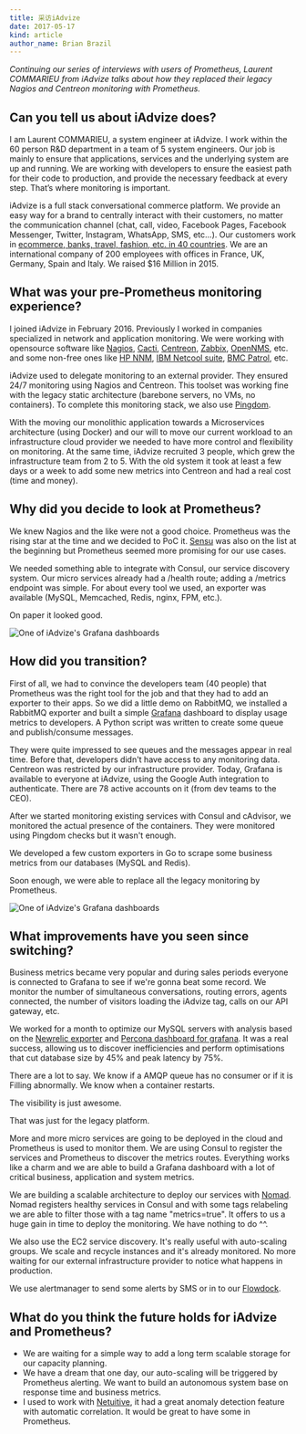 ```yaml
---
title: 采访iAdvize
date: 2017-05-17
kind: article
author_name: Brian Brazil
---
```


_Continuing our series of interviews with users of Prometheus, Laurent
COMMARIEU from iAdvize talks about how they replaced their legacy Nagios and
Centreon monitoring with Prometheus._

## Can you tell us about iAdvize does?

I am Laurent COMMARIEU, a system engineer at iAdvize. I work within the 60
person R&D department in a team of 5 system engineers. Our job is mainly to
ensure that applications, services and the underlying system are up and
running. We are working with developers to ensure the easiest path for their
code to production, and provide the necessary feedback at every step. That’s
where monitoring is important.

iAdvize is a full stack conversational commerce platform. We provide an easy
way for a brand to centrally interact with their customers, no matter the
communication channel (chat, call, video, Facebook Pages, Facebook Messenger,
Twitter, Instagram, WhatsApp, SMS, etc...). Our customers work in [ecommerce,
banks, travel, fashion, etc. in 40
countries](http://www.iadvize.com/en/customers/). We are an international
company of 200 employees with offices in France, UK, Germany, Spain and Italy.
We raised \$16 Million in 2015.

## What was your pre-Prometheus monitoring experience?

I joined iAdvize in February 2016. Previously I worked in companies specialized
in network and application monitoring. We were working with opensource software
like [Nagios](https://www.nagios.org/), [Cacti](http://www.cacti.net/),
[Centreon](https://www.centreon.com/), [Zabbix](http://www.zabbix.com/),
[OpenNMS](https://www.opennms.org/en), etc. and some non-free ones like [HP
NNM](https://saas.hpe.com/en-us/software/network-node-manager-i-network-management-software),
[IBM Netcool
suite](http://www-03.ibm.com/software/products/en/netcool-network-management),
[BMC Patrol](http://www.bmc.com/it-solutions/brands/patrol-proactivenet.html),
etc.

iAdvize used to delegate monitoring to an external provider. They ensured 24/7
monitoring using Nagios and Centreon. This toolset was working fine with the
legacy static architecture (barebone servers, no VMs, no containers). To
complete this monitoring stack, we also use [Pingdom](https://www.pingdom.com/).

With the moving our monolithic application towards a Microservices architecture
(using Docker) and our will to move our current workload to an infrastructure
cloud provider we needed to have more control and flexibility on monitoring. At
the same time, iAdvize recruited 3 people, which grew the infrastructure team
from 2 to 5. With the old system it took at least a few days or a week to add
some new metrics into Centreon and had a real cost (time and money).

## Why did you decide to look at Prometheus?

We knew Nagios and the like were not a good choice. Prometheus was the rising
star at the time and we decided to PoC it. [Sensu](https://sensuapp.org/) was
also on the list at the beginning but Prometheus seemed more promising for our
use cases.

We needed something able to integrate with Consul, our service discovery
system. Our micro services already had a /health route; adding a /metrics
endpoint was simple. For about every tool we used, an exporter was available
(MySQL, Memcached, Redis, nginx, FPM, etc.).

On paper it looked good.

![One of iAdvize's Grafana dashboards](/assets/blog/2017-05-17/iadvize-dashboard-1.png)

## How did you transition?

First of all, we had to convince the developers team (40 people) that
Prometheus was the right tool for the job and that they had to add an exporter
to their apps. So we did a little demo on RabbitMQ, we installed a RabbitMQ
exporter and built a simple [Grafana](https://grafana.com/) dashboard to
display usage metrics to developers. A Python script was written to create some
queue and publish/consume messages.

They were quite impressed to see queues and the messages appear in real time.
Before that, developers didn't have access to any monitoring data. Centreon was
restricted by our infrastructure provider. Today, Grafana is available to
everyone at iAdvize, using the Google Auth integration to authenticate. There
are 78 active accounts on it (from dev teams to the CEO).

After we started monitoring existing services with Consul and cAdvisor, we
monitored the actual presence of the containers. They were monitored using
Pingdom checks but it wasn't enough.

We developed a few custom exporters in Go to scrape some business metrics from
our databases (MySQL and Redis).

Soon enough, we were able to replace all the legacy monitoring by Prometheus.

![One of iAdvize's Grafana dashboards](/assets/blog/2017-05-17/iadvize-dashboard-2.png)

## What improvements have you seen since switching?

Business metrics became very popular and during sales periods everyone is
connected to Grafana to see if we're gonna beat some record. We monitor the
number of simultaneous conversations, routing errors, agents connected, the
number of visitors loading the iAdvize tag, calls on our API gateway, etc.

We worked for a month to optimize our MySQL servers with analysis based on the
[Newrelic exporter](https://github.com/jfindley/newrelic_exporter) and [Percona
dashboard for grafana](https://github.com/percona/grafana-dashboards). It was
a real success, allowing us to discover inefficiencies and perform
optimisations that cut database size by 45% and peak latency by 75%.

There are a lot to say. We know if a AMQP queue has no consumer or if it is
Filling abnormally. We know when a container restarts.

The visibility is just awesome.

That was just for the legacy platform.

More and more micro services are going to be deployed in the cloud and
Prometheus is used to monitor them. We are using Consul to register the
services and Prometheus to discover the metrics routes. Everything works like a
charm and we are able to build a Grafana dashboard with a lot of critical
business, application and system metrics.

We are building a scalable architecture to deploy our services with
[Nomad](https://www.nomadproject.io/). Nomad registers healthy services in
Consul and with some tags relabeling we are able to filter those with a tag
name "metrics=true". It offers to us a huge gain in time to deploy the
monitoring. We have nothing to do ^^.

We also use the EC2 service discovery. It's really useful with auto-scaling
groups. We scale and recycle instances and it's already monitored. No more
waiting for our external infrastructure provider to notice what happens in
production.

We use alertmanager to send some alerts by SMS or in to our
[Flowdock](https://www.flowdock.com/).

## What do you think the future holds for iAdvize and Prometheus?

- We are waiting for a simple way to add a long term scalable storage for our
  capacity planning.
- We have a dream that one day, our auto-scaling will be triggered by
  Prometheus alerting. We want to build an autonomous system base on response
  time and business metrics.
- I used to work with [Netuitive](http://www.netuitive.com/), it had a great
  anomaly detection feature with automatic correlation. It would be great to
  have some in Prometheus.
